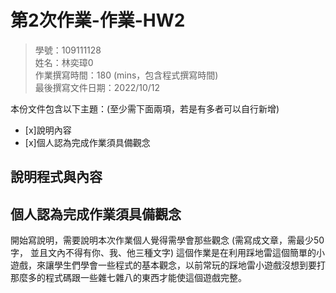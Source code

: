 ﻿# 第2次作業-作業-HW2
>
>學號：109111128
><br />
>姓名：林奕璋0
><br />
>作業撰寫時間：180 (mins，包含程式撰寫時間)
><br />
>最後撰寫文件日期：2022/10/12
>

本份文件包含以下主題：(至少需下面兩項，若是有多者可以自行新增)
- [x]說明內容
- [x]個人認為完成作業須具備觀念

## 說明程式與內容



## 個人認為完成作業須具備觀念

開始寫說明，需要說明本次作業個人覺得需學會那些觀念 (需寫成文章，需最少50字，
並且文內不得有你、我、他三種文字)
這個作業是在利用踩地雷這個簡單的小遊戲，來讓學生們學會一些程式的基本觀念，以前常玩的踩地雷小遊戲沒想到要打那麼多的程式碼跟一些雜七雜八的東西才能使這個遊戲完整。
